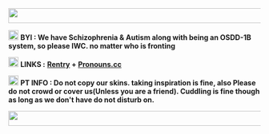 <img src="https://i.postimg.cc/RZ0PxkFs/tumblr-d33b3d56fbde1560f1f7b1106cf4a6ed-7f658b03-540.gif" width="1000" height="30"/>

<img src="https://i.postimg.cc/ydWBJQvv/01d2623a.gif" width="20" height="20"/> **BYI : We have Schizophrenia & Autism along with being an OSDD-1B system, so please IWC. no matter who is fronting**

<img src="https://i.postimg.cc/t4NHBZJ0/X0fRhTb.gif" width="20" height="20"/>  **LINKS :** **[Rentry](https://rentry.co/stazzes) + [Pronouns.cc](https://pronouns.cc/@stazzes)**

<img src="https://i.postimg.cc/3rz4T6B8/eWa90mJ.gif" width="20" height="20"/> **PT INFO : Do not copy our skins. taking inspiration is fine, also Please do not crowd or cover us(Unless you are a friend). Cuddling is fine though as long as we don't have do not disturb on.** 

<img src="https://i.postimg.cc/RZ0PxkFs/tumblr-d33b3d56fbde1560f1f7b1106cf4a6ed-7f658b03-540.gif" width=1000 height=30/>
